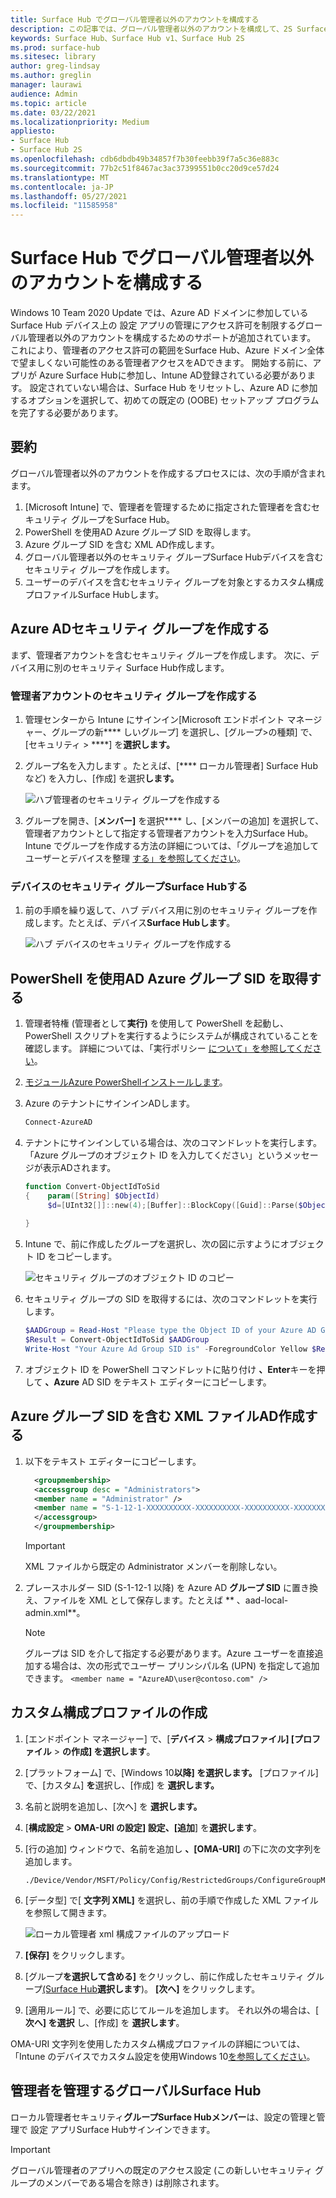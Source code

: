 ```yaml
---
title: Surface Hub でグローバル管理者以外のアカウントを構成する
description: この記事では、グローバル管理者以外のアカウントを構成して、2S Surface Hub管理Surface Hub説明します。
keywords: Surface Hub、Surface Hub v1、Surface Hub 2S
ms.prod: surface-hub
ms.sitesec: library
author: greg-lindsay
ms.author: greglin
manager: laurawi
audience: Admin
ms.topic: article
ms.date: 03/22/2021
ms.localizationpriority: Medium
appliesto:
- Surface Hub
- Surface Hub 2S
ms.openlocfilehash: cdb6dbdb49b34857f7b30feebb39f7a5c36e883c
ms.sourcegitcommit: 77b2c51f8467ac3ac37399551b0cc20d9ce57d24
ms.translationtype: MT
ms.contentlocale: ja-JP
ms.lasthandoff: 05/27/2021
ms.locfileid: "11585958"
---
```

# <a name="configure-non-global-admin-accounts-on-surface-hub"></a>Surface Hub でグローバル管理者以外のアカウントを構成する

Windows 10 Team 2020 Update では、Azure AD ドメインに参加している Surface Hub デバイス上の 設定 アプリの管理にアクセス許可を制限するグローバル管理者以外のアカウントを構成するためのサポートが追加されています。 これにより、管理者のアクセス許可の範囲をSurface Hub、Azure ドメイン全体で望ましくない可能性のある管理者アクセスをADできます。 開始する前に、アプリが Azure Surface Hubに参加し、Intune AD登録されている必要があります。 設定されていない場合は、Surface Hub をリセットし、Azure AD に参加するオプションを選択して、初めての既定の (OOBE) セットアップ プログラムを完了する必要があります。

## <a name="summary"></a>要約 

グローバル管理者以外のアカウントを作成するプロセスには、次の手順が含まれます。 

1. [Microsoft Intune] で、管理者を管理するために指定された管理者を含むセキュリティ グループをSurface Hub。
2. PowerShell を使用AD Azure グループ SID を取得します。
3. Azure グループ SID を含む XML AD作成します。
4. グローバル管理者以外のセキュリティ グループSurface Hubデバイスを含むセキュリティ グループを作成します。
5. ユーザーのデバイスを含むセキュリティ グループを対象とするカスタム構成プロファイルSurface Hubします。 


## <a name="create-azure-ad-security-groups"></a>Azure ADセキュリティ グループを作成する

まず、管理者アカウントを含むセキュリティ グループを作成します。 次に、デバイス用に別のセキュリティ Surface Hub作成します。  

### <a name="create-security-group-for-admin-accounts"></a>管理者アカウントのセキュリティ グループを作成する

1. 管理センターから Intune にサインイン[Microsoft エンドポイント マネージャー、[](https://go.microsoft.com/fwlink/?linkid=2109431)グループの新**** しいグループ] を選択し、[グループ>の種類] で、[セキュリティ  >  ****] を**選択します。** 
2. グループ名を入力します 。たとえば、[**** ローカル管理者] Surface Hubなど) を入力し、[作成] を選択**します。** 

     ![ハブ管理者のセキュリティ グループを作成する](images/sh-create-sec-group.png)

3. グループを開き、[**メンバー]** を選択**** し、[メンバーの追加] を選択して、管理者アカウントとして指定する管理者アカウントを入力Surface Hub。 Intune でグループを作成する方法の詳細については、「グループを追加してユーザーとデバイスを整理  [する」を参照してください](/mem/intune/fundamentals/groups-add)。

### <a name="create-security-group-for-surface-hub-devices"></a>デバイスのセキュリティ グループSurface Hubする

1. 前の手順を繰り返して、ハブ デバイス用に別のセキュリティ グループを作成します。たとえば、デバイス**Surface Hubします**。 

     ![ハブ デバイスのセキュリティ グループを作成する](images/sh-create-sec-group-devices.png) 

## <a name="obtain-azure-ad-group-sid-using-powershell"></a>PowerShell を使用AD Azure グループ SID を取得する

1. 管理者特権 (管理者として**実行)** を使用して PowerShell を起動し、PowerShell スクリプトを実行するようにシステムが構成されていることを確認します。 詳細については、「実行ポリシー [について」を参照してください](/powershell/module/microsoft.powershell.core/about/about_execution_policies?)。 
2. [モジュールAzure PowerShellインストールします](/powershell/azure/install-az-ps)。
3. Azure のテナントにサインインADします。

    ```powershell
    Connect-AzureAD
    ```

4. テナントにサインインしている場合は、次のコマンドレットを実行します。 「Azure グループのオブジェクト ID を入力してください」というメッセージが表示ADされます。

    ```powershell
    function Convert-ObjectIdToSid
    {    param([String] $ObjectId)   
         $d=[UInt32[]]::new(4);[Buffer]::BlockCopy([Guid]::Parse($ObjectId).ToByteArray(),0,$d,0,16);"S-1-12-1-$d".Replace(' ','-')
         
    }
    ```

5. Intune で、前に作成したグループを選択し、次の図に示すようにオブジェクト ID をコピーします。 

     ![セキュリティ グループのオブジェクト ID のコピー](images/sh-objectid.png)

6. セキュリティ グループの SID を取得するには、次のコマンドレットを実行します。

    ```powershell
    $AADGroup = Read-Host "Please type the Object ID of your Azure AD Group"
    $Result = Convert-ObjectIdToSid $AADGroup
    Write-Host "Your Azure Ad Group SID is" -ForegroundColor Yellow $Result
    ```
    
7. オブジェクト ID を PowerShell コマンドレットに貼り付け **、Enter**キーを押して **、Azure** AD SID をテキスト エディターにコピーします。 

## <a name="create-xml-file-containing-azure-ad-group-sid"></a>Azure グループ SID を含む XML ファイルAD作成する

1. 以下をテキスト エディターにコピーします。 

    ```xml
      <groupmembership>   
      <accessgroup desc = "Administrators">        
      <member name = "Administrator" />        
      <member name = "S-1-12-1-XXXXXXXXXX-XXXXXXXXXX-XXXXXXXXXX-XXXXXXXXXX" />  
      </accessgroup>
      </groupmembership>
      ```
      > [!IMPORTANT]
      > XML ファイルから既定の Administrator メンバーを削除しない。

2. プレースホルダー SID (S-1-12-1 以降) を Azure AD **グループ SID** に置き換え、ファイルを XML として保存します。たとえば ** 、aad-local-admin.xml**。 

      > [!NOTE]
      > グループは SID を介して指定する必要があります。Azure ユーザーを直接追加する場合は、次の形式でユーザー プリンシパル名 (UPN) を指定して追加できます。 `<member name = "AzureAD\user@contoso.com" />`

## <a name="create-custom-configuration-profile"></a>カスタム構成プロファイルの作成

1. [エンドポイント マネージャー] で、[**デバイス**  >  **構成プロファイル] [プロファイル**  >  **の作成] を選択します**。 
2. [プラットフォーム] で、[Windows 10**以降] を選択します。** [プロファイル] で、[カスタム] **を**選択し、[作成] を **選択します。**
3. 名前と説明を追加し、[次へ] を **選択します。**
4. [**構成設定**  >  **OMA-URI の設定] 設定、[追加**] を**選択します**。
5. [行の追加] ウィンドウで、名前を追加し     **、[OMA-URI]** の下に次の文字列を追加します。 

    ```OMA-URI
    ./Device/Vendor/MSFT/Policy/Config/RestrictedGroups/ConfigureGroupMembership
    ```
6. [データ型] で[ **文字列 XML]** を選択し、前の手順で作成した XML ファイルを参照して開きます。 

     ![ローカル管理者 xml 構成ファイルのアップロード](images/sh-local-admin-config.png)

7. **[保存]** をクリックします。
8. [グループ**を選択して含める]** をクリックし、前に作成したセキュリティ グループ[(Surface Hub](#create-security-group-for-surface-hub-devices)**選択します**)。 **[次へ]** をクリックします。
9. [適用ルール] で、必要に応じてルールを追加します。 それ以外の場合は、[ **次へ] を選択** し、[作成] を **選択します**。

OMA-URI 文字列を使用したカスタム構成プロファイルの詳細については、「Intune のデバイスでカスタム設定を使用Windows 10[を参照してください](/mem/intune/configuration/custom-settings-windows-10)。


## <a name="non-global-admins-managing-surface-hub"></a>管理者を管理するグローバルSurface Hub

ローカル管理者セキュリティ**グループSurface Hubメンバー**は、設定の管理と管理で 設定 アプリSurface Hubサインインできます。

> [!IMPORTANT]
> グローバル管理者のアプリへの既定のアクセス設定 (この新しいセキュリティ グループのメンバーである場合を除き) は削除されます。
